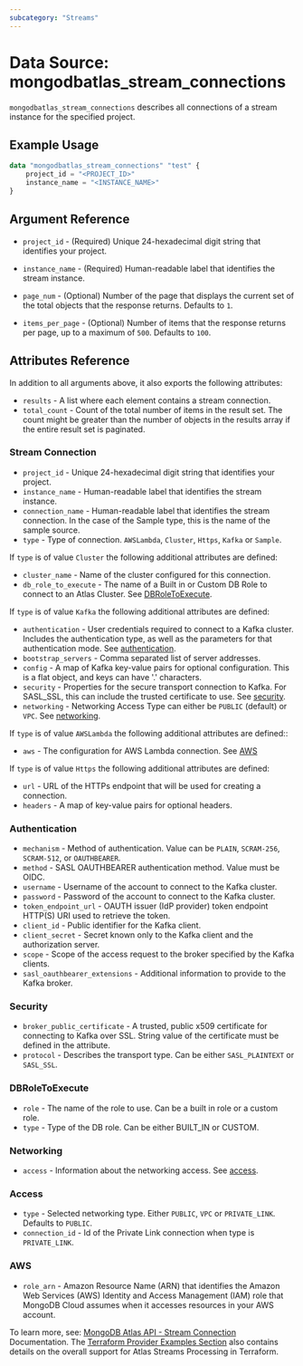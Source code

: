 ```yaml
---
subcategory: "Streams"
---
```


# Data Source: mongodbatlas_stream_connections

`mongodbatlas_stream_connections` describes all connections of a stream instance for the specified project.

## Example Usage

```terraform
data "mongodbatlas_stream_connections" "test" {
    project_id = "<PROJECT_ID>"
    instance_name = "<INSTANCE_NAME>"
}
```

## Argument Reference

* `project_id` - (Required) Unique 24-hexadecimal digit string that identifies your project.
* `instance_name` - (Required) Human-readable label that identifies the stream instance.

* `page_num` - (Optional) Number of the page that displays the current set of the total objects that the response returns. Defaults to `1`.
* `items_per_page` - (Optional) Number of items that the response returns per page, up to a maximum of `500`. Defaults to `100`.


## Attributes Reference

In addition to all arguments above, it also exports the following attributes:

* `results` - A list where each element contains a stream connection.
* `total_count` - Count of the total number of items in the result set. The count might be greater than the number of objects in the results array if the entire result set is paginated.

### Stream Connection

* `project_id` - Unique 24-hexadecimal digit string that identifies your project.
* `instance_name` - Human-readable label that identifies the stream instance.
* `connection_name` - Human-readable label that identifies the stream connection. In the case of the Sample type, this is the name of the sample source.
* `type` - Type of connection. `AWSLambda`, `Cluster`, `Https`, `Kafka` or `Sample`.

If `type` is of value `Cluster` the following additional attributes are defined:
* `cluster_name` - Name of the cluster configured for this connection.
* `db_role_to_execute` - The name of a Built in or Custom DB Role to connect to an Atlas Cluster. See [DBRoleToExecute](#DBRoleToExecute).

If `type` is of value `Kafka` the following additional attributes are defined:
* `authentication` - User credentials required to connect to a Kafka cluster. Includes the authentication type, as well as the parameters for that authentication mode. See [authentication](#authentication).
* `bootstrap_servers` - Comma separated list of server addresses.
* `config` - A map of Kafka key-value pairs for optional configuration. This is a flat object, and keys can have '.' characters.
* `security` - Properties for the secure transport connection to Kafka. For SASL_SSL, this can include the trusted certificate to use. See [security](#security).
* `networking` - Networking Access Type can either be `PUBLIC` (default) or `VPC`. See [networking](#networking).

If `type` is of value `AWSLambda` the following additional attributes are defined::
* `aws` - The configuration for AWS Lambda connection. See [AWS](#AWS)

If `type` is of value `Https` the following additional attributes are defined:
* `url` - URL of the HTTPs endpoint that will be used for creating a connection.
* `headers` - A map of key-value pairs for optional headers.

### Authentication

* `mechanism` - Method of authentication. Value can be `PLAIN`, `SCRAM-256`, `SCRAM-512`, or `OAUTHBEARER`.
* `method` - SASL OAUTHBEARER authentication method. Value must be OIDC.
* `username` - Username of the account to connect to the Kafka cluster.
* `password` - Password of the account to connect to the Kafka cluster.
* `token_endpoint_url` -  OAUTH issuer (IdP provider) token endpoint HTTP(S) URI used to retrieve the token.
* `client_id` - Public identifier for the Kafka client.
* `client_secret` - Secret known only to the Kafka client and the authorization server.
* `scope` - Scope of the access request to the broker specified by the Kafka clients.
* `sasl_oauthbearer_extensions` - Additional information to provide to the Kafka broker.

### Security

* `broker_public_certificate` - A trusted, public x509 certificate for connecting to Kafka over SSL. String value of the certificate must be defined in the attribute.
* `protocol` - Describes the transport type. Can be either `SASL_PLAINTEXT` or `SASL_SSL`.

### DBRoleToExecute

* `role` - The name of the role to use. Can be a built in role or a custom role.
* `type` - Type of the DB role. Can be either BUILT_IN or CUSTOM.

### Networking
* `access` - Information about the networking access. See [access](#access).

### Access
* `type` - Selected networking type. Either `PUBLIC`, `VPC` or `PRIVATE_LINK`. Defaults to `PUBLIC`.
* `connection_id` - Id of the Private Link connection when type is `PRIVATE_LINK`.

### AWS
* `role_arn` - Amazon Resource Name (ARN) that identifies the Amazon Web Services (AWS) Identity and Access Management (IAM) role that MongoDB Cloud assumes when it accesses resources in your AWS account.

To learn more, see: [MongoDB Atlas API - Stream Connection](https://www.mongodb.com/docs/atlas/reference/api-resources-spec/#tag/Streams/operation/listStreamConnections) Documentation.
The [Terraform Provider Examples Section](https://github.com/mongodb/terraform-provider-mongodbatlas/blob/master/examples/mongodbatlas_stream_instance/atlas-streams-user-journey.md) also contains details on the overall support for Atlas Streams Processing in Terraform.

